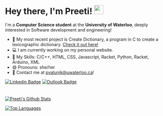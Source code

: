 # Hey there, I'm Preeti! <img src="https://raw.githubusercontent.com/MartinHeinz/MartinHeinz/master/wave.gif" width="30px">

I'm a **Computer Science student** at the **University of Waterloo**, deeply interested in Software development and engineering!

- 🍕 My most recent project is Create Dictionary, a program in C to create a lexicographic dictionary. [Check it out here!](https://github.com/preeti-valunjkar/create-dictionary)
- 💻 I am currently working on my personal website.
- 🤹 My Skills: C/C++, HTML, CSS, Javascript, Racket, Python, Racket, Arduino, XML
- 😄 Pronouns: she/her
- 💬 Contact me at [pvalunjk@uwaterloo.ca](mailto:pvalunjk@uwaterloo.ca)!

[![Linkedin Badge](https://img.shields.io/badge/-preeti.valunjkar-navy?style=flat&logo=Linkedin&logoColor=white&link=https://www.linkedin.com/in/preeti-valunjkar/)](https://www.linkedin.com/in/preeti-valunjkar/)
[![Outlook Badge](https://img.shields.io/badge/-pvalunjk-yellow?style=flat&logo=Microsoft-Outlook&logoColor=white&link=mailto:pvalunjk@uwaterloo.ca)](mailto:pvalunjk@uwaterloo.ca)
#

[![Preeti's Github Stats](https://github-readme-stats.vercel.app/api?username=preeti-valunjkar&hide=contribs,issues&count_private=true&show_icons=true&theme=nightowl)](https://github.com/anuraghazra/github-readme-stats)

[![Top Languages](https://github-readme-stats.vercel.app/api/top-langs/?username=preeti-valunjkar&layout=compact&theme=nightowl&langs_count=10)](https://github.com/anuraghazra/github-readme-stats)

<!--
**preeti-valunjkar/preeti-valunjkar** is a ✨ _special_ ✨ repository because its `README.md` (this file) appears on your GitHub profile.

Here are some ideas to get you started:

- 🔭 I’m currently working on ...
- 🌱 I’m currently learning ...
- 👯 I’m looking to collaborate on ...
- 🤔 I’m looking for help with ...
- 💬 Ask me about ...
- 📫 How to reach me: ...
- 😄 Pronouns: ...
- ⚡ Fun fact: ...
-->
